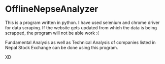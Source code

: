 # OfflineNepseAnalyzer

This is a program written in python. I have used selenium and chrome driver for data scraping. 
If the website gets updated from which the data is being scrapped, the program will not be able work :(

Fundamental Analysis as well as Technical Analysis of companies listed in Nepal Stock Exchange can be done using this program.

XD
